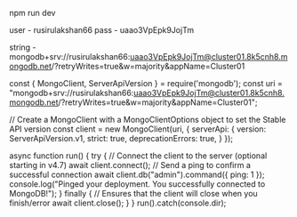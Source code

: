 npm run dev

user - rusirulakshan66
pass - uaao3VpEpk9JojTm

string - mongodb+srv://rusirulakshan66:uaao3VpEpk9JojTm@cluster01.8k5cnh8.mongodb.net/?retryWrites=true&w=majority&appName=Cluster01





const { MongoClient, ServerApiVersion } = require('mongodb');
const uri = "mongodb+srv://rusirulakshan66:uaao3VpEpk9JojTm@cluster01.8k5cnh8.mongodb.net/?retryWrites=true&w=majority&appName=Cluster01";

// Create a MongoClient with a MongoClientOptions object to set the Stable API version
const client = new MongoClient(uri, {
  serverApi: {
    version: ServerApiVersion.v1,
    strict: true,
    deprecationErrors: true,
  }
});

async function run() {
  try {
    // Connect the client to the server	(optional starting in v4.7)
    await client.connect();
    // Send a ping to confirm a successful connection
    await client.db("admin").command({ ping: 1 });
    console.log("Pinged your deployment. You successfully connected to MongoDB!");
  } finally {
    // Ensures that the client will close when you finish/error
    await client.close();
  }
}
run().catch(console.dir);
